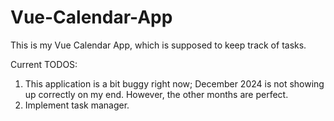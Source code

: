 # Vue-Calendar-App
This is my Vue Calendar App, which is supposed to keep track of tasks.

Current TODOS:
1. This application is a bit buggy right now; December 2024 is not showing up correctly on my end. However, the other months are perfect.
2. Implement task manager.
